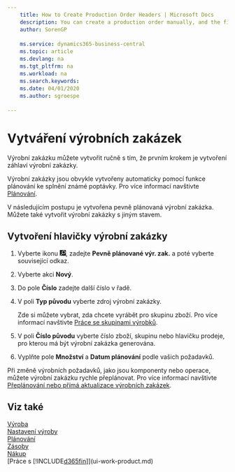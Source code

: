 ```yaml
---
    title: How to Create Production Order Headers | Microsoft Docs
    description: You can create a production order manually, and the first step is to create a production order header.
    author: SorenGP

    ms.service: dynamics365-business-central
    ms.topic: article
    ms.devlang: na
    ms.tgt_pltfrm: na
    ms.workload: na
    ms.search.keywords:
    ms.date: 04/01/2020
    ms.author: sgroespe

---
```

# Vytváření výrobních zakázek
Výrobní zakázku můžete vytvořit ručně s tím, že prvním krokem je vytvoření záhlaví výrobní zakázky.

Výrobní zakázky jsou obvykle vytvořeny automaticky pomocí funkce plánování ke splnění známé poptávky. Pro více informací navštivte [Plánování](production-planning.md).

V následujícím postupu je vytvořena pevně plánovaná výrobní zakázka. Můžete také vytvořit výrobní zakázky s jiným stavem.

## Vytvoření hlavičky výrobní zakázky
1. Vyberte ikonu ![Žárovky, která otevře funkci Řekněte mi](media/ui-search/search_small.png "Řekněte mi, co chcete dělat"), zadejte **Pevně plánované výr.  zak.** a poté vyberte související odkaz.
2. Vyberte akci **Nový**.
3. Do pole **Číslo** zadejte další číslo v řadě.
4. V poli **Typ původu** vyberte zdroj výrobní zakázky.

   Zde si můžete vybrat, zda chcete vyrábět pro skupinu zboží. Pro více informací navštivte [Práce se skupinami výrobků](production-how-work-family.md).
5. V poli **Číslo původu** vyberte číslo zboží, skupinu nebo hlavičku prodeje, pro kterou má být výrobní zakázka generována.
6. Vyplňte pole **Množství** a **Datum plánování** podle vašich požadavků.

Při změně výrobních požadavků, jako jsou komponenty nebo operace, můžete výrobní zakázku rychle přeplánovat. Pro více informací navštivte [Přeplánování nebo přímá aktualizace výrobních zakázek](production-how-to-replan-refresh-production-orders.md).

## Viz také
[Výroba](production-manage-manufacturing.md)  
[Nastavení výroby](production-configure-production-processes.md)  
[Plánování](production-planning.md)  
[Zásoby](inventory-manage-inventory.md)  
[Nákup](purchasing-manage-purchasing.md)  
[Práce s [!INCLUDE[d365fin](includes/d365fin_md.md)]](ui-work-product.md)
